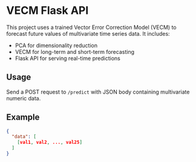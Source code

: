 # VECM Flask API

This project uses a trained Vector Error Correction Model (VECM) to forecast future values of multivariate time series data. It includes:

- PCA for dimensionality reduction
- VECM for long-term and short-term forecasting
- Flask API for serving real-time predictions

## Usage
Send a POST request to `/predict` with JSON body containing multivariate numeric data.

## Example
```json
{
  "data": [
    [val1, val2, ..., val25]
  ]
}
